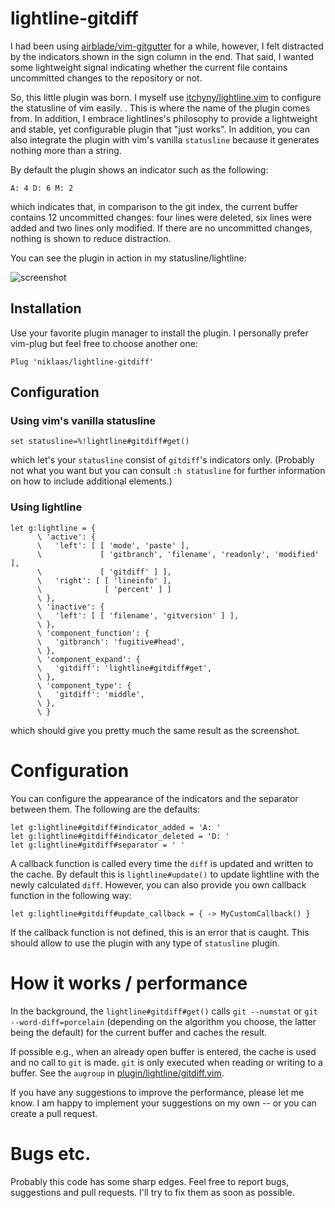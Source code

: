 # lightline-gitdiff

I had been using [airblade/vim-gitgutter][gitgutter] for a while, however, I
felt distracted by the indicators shown in the sign column in the end. That
said, I wanted some lightweight signal indicating whether the current file
contains uncommitted changes to the repository or not.

So, this little plugin was born. I myself use
[itchyny/lightline.vim][lightline] to configure the statusline of vim easily. .
This is where the name of the plugin comes from. In addition, I embrace
lightlines's philosophy to provide a lightweight and stable, yet configurable
plugin that "just works". In addition, you can also integrate the plugin with
vim's vanilla `statusline` because it generates nothing more than a string.

By default the plugin shows an indicator such as the following:

```
A: 4 D: 6 M: 2
```

which indicates that, in comparison to the git index, the current buffer
contains 12 uncommitted changes: four lines were deleted, six lines were added
and two lines only modified. If there are no uncommitted changes, nothing is
shown to reduce distraction.

You can see the plugin in action in my statusline/lightline:

![screenshot](https://raw.githubusercontent.com/wiki/niklaas/lightline-gitdiff/images/screenshot.png)

## Installation

Use your favorite plugin manager to install the plugin. I personally prefer
vim-plug but feel free to choose another one:

```vim
Plug 'niklaas/lightline-gitdiff'
```

## Configuration

### Using vim's vanilla statusline

```vim
set statusline=%!lightline#gitdiff#get()
```

which let's your `statusline` consist of `gitdiff`'s indicators only. (Probably
not what you want but you can consult `:h statusline` for further information
on how to include additional elements.)

### Using lightline

```vim
let g:lightline = {
      \ 'active': {
      \   'left': [ [ 'mode', 'paste' ],
      \             [ 'gitbranch', 'filename', 'readonly', 'modified' ],
      \             [ 'gitdiff' ] ],
      \   'right': [ [ 'lineinfo' ],
      \              [ 'percent' ] ]
      \ },
      \ 'inactive': {
      \   'left': [ [ 'filename', 'gitversion' ] ],
      \ },
      \ 'component_function': {
      \   'gitbranch': 'fugitive#head',
      \ },
      \ 'component_expand': {
      \   'gitdiff': 'lightline#gitdiff#get',
      \ },
      \ 'component_type': {
      \   'gitdiff': 'middle',
      \ },
      \ }
```

which should give you pretty much the same result as the screenshot.

# Configuration

You can configure the appearance of the indicators and the separator between
them. The following are the defaults:

```vim
let g:lightline#gitdiff#indicator_added = 'A: '
let g:lightline#gitdiff#indicator_deleted = 'D: '
let g:lightline#gitdiff#separator = ' '
```

A callback function is called every time the `diff` is updated and written to
the cache. By default this is `lightline#update()` to update lightline with
the newly calculated `diff`. However, you can also provide you own callback
function in the following way:

```vim
let g:lightline#gitdiff#update_callback = { -> MyCustomCallback() }
```

If the callback function is not defined, this is an error that is caught. This
should allow to use the plugin with any type of `statusline` plugin.

# How it works / performance

In the background, the `lightline#gitdiff#get()` calls `git --numstat` or `git
--word-diff=porcelain` (depending on the algorithm you choose, the latter being
the default) for the current buffer and caches the result.

If possible e.g., when an already open buffer is entered, the cache is used and
no call to `git` is made. `git` is only executed when reading or writing to a
buffer. See the `augroup` in [plugin/lightline/gitdiff.vim][augroup].

If you have any suggestions to improve the performance, please let me know. I
am happy to implement your suggestions on my own -- or you can create a pull
request.

# Bugs etc.

Probably this code has some sharp edges. Feel free to report bugs, suggestions
and pull requests. I'll try to fix them as soon as possible.

[gitgutter]: https://github.com/airblade/vim-gitgutter
[lightline]: https://github.com/itchyny/lightline.vim
[augroup]: https://github.com/niklaas/lightline-gitdiff/blob/master/plugin/lightline/gitdiff.vim
